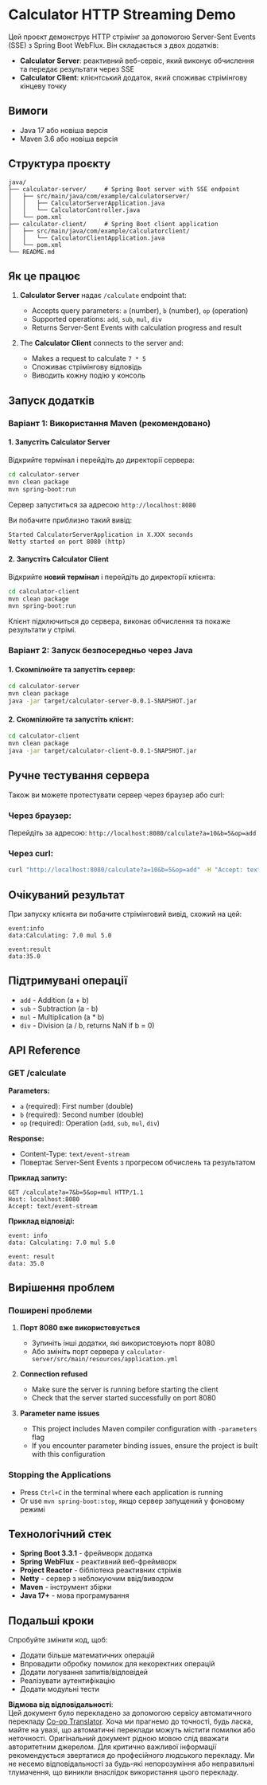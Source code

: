 <!--
CO_OP_TRANSLATOR_METADATA:
{
  "original_hash": "acd4010e430da00946a154f62847a169",
  "translation_date": "2025-06-18T09:51:05+00:00",
  "source_file": "03-GettingStarted/06-http-streaming/solution/java/README.md",
  "language_code": "uk"
}
-->
# Calculator HTTP Streaming Demo

Цей проєкт демонструє HTTP стрімінг за допомогою Server-Sent Events (SSE) з Spring Boot WebFlux. Він складається з двох додатків:

- **Calculator Server**: реактивний веб-сервіс, який виконує обчислення та передає результати через SSE
- **Calculator Client**: клієнтський додаток, який споживає стрімінгову кінцеву точку

## Вимоги

- Java 17 або новіша версія
- Maven 3.6 або новіша версія

## Структура проєкту

```
java/
├── calculator-server/     # Spring Boot server with SSE endpoint
│   ├── src/main/java/com/example/calculatorserver/
│   │   ├── CalculatorServerApplication.java
│   │   └── CalculatorController.java
│   └── pom.xml
├── calculator-client/     # Spring Boot client application
│   ├── src/main/java/com/example/calculatorclient/
│   │   └── CalculatorClientApplication.java
│   └── pom.xml
└── README.md
```

## Як це працює

1. **Calculator Server** надає `/calculate` endpoint that:
   - Accepts query parameters: `a` (number), `b` (number), `op` (operation)
   - Supported operations: `add`, `sub`, `mul`, `div`
   - Returns Server-Sent Events with calculation progress and result

2. The **Calculator Client** connects to the server and:
   - Makes a request to calculate `7 * 5`
   - Споживає стрімінгову відповідь
   - Виводить кожну подію у консоль

## Запуск додатків

### Варіант 1: Використання Maven (рекомендовано)

#### 1. Запустіть Calculator Server

Відкрийте термінал і перейдіть до директорії сервера:

```bash
cd calculator-server
mvn clean package
mvn spring-boot:run
```

Сервер запуститься за адресою `http://localhost:8080`

Ви побачите приблизно такий вивід:
```
Started CalculatorServerApplication in X.XXX seconds
Netty started on port 8080 (http)
```

#### 2. Запустіть Calculator Client

Відкрийте **новий термінал** і перейдіть до директорії клієнта:

```bash
cd calculator-client
mvn clean package
mvn spring-boot:run
```

Клієнт підключиться до сервера, виконає обчислення та покаже результати у стрімі.

### Варіант 2: Запуск безпосередньо через Java

#### 1. Скомпілюйте та запустіть сервер:

```bash
cd calculator-server
mvn clean package
java -jar target/calculator-server-0.0.1-SNAPSHOT.jar
```

#### 2. Скомпілюйте та запустіть клієнт:

```bash
cd calculator-client
mvn clean package
java -jar target/calculator-client-0.0.1-SNAPSHOT.jar
```

## Ручне тестування сервера

Також ви можете протестувати сервер через браузер або curl:

### Через браузер:
Перейдіть за адресою: `http://localhost:8080/calculate?a=10&b=5&op=add`

### Через curl:
```bash
curl "http://localhost:8080/calculate?a=10&b=5&op=add" -H "Accept: text/event-stream"
```

## Очікуваний результат

При запуску клієнта ви побачите стрімінговий вивід, схожий на цей:

```
event:info
data:Calculating: 7.0 mul 5.0

event:result
data:35.0
```

## Підтримувані операції

- `add` - Addition (a + b)
- `sub` - Subtraction (a - b)
- `mul` - Multiplication (a * b)
- `div` - Division (a / b, returns NaN if b = 0)

## API Reference

### GET /calculate

**Parameters:**
- `a` (required): First number (double)
- `b` (required): Second number (double)
- `op` (required): Operation (`add`, `sub`, `mul`, `div`)

**Response:**
- Content-Type: `text/event-stream`
- Повертає Server-Sent Events з прогресом обчислень та результатом

**Приклад запиту:**
```
GET /calculate?a=7&b=5&op=mul HTTP/1.1
Host: localhost:8080
Accept: text/event-stream
```

**Приклад відповіді:**
```
event: info
data: Calculating: 7.0 mul 5.0

event: result
data: 35.0
```

## Вирішення проблем

### Поширені проблеми

1. **Порт 8080 вже використовується**
   - Зупиніть інші додатки, які використовують порт 8080
   - Або змініть порт сервера у `calculator-server/src/main/resources/application.yml`

2. **Connection refused**
   - Make sure the server is running before starting the client
   - Check that the server started successfully on port 8080

3. **Parameter name issues**
   - This project includes Maven compiler configuration with `-parameters` flag
   - If you encounter parameter binding issues, ensure the project is built with this configuration

### Stopping the Applications

- Press `Ctrl+C` in the terminal where each application is running
- Or use `mvn spring-boot:stop`, якщо сервер запущений у фоновому режимі

## Технологічний стек

- **Spring Boot 3.3.1** - фреймворк додатка
- **Spring WebFlux** - реактивний веб-фреймворк
- **Project Reactor** - бібліотека реактивних стрімів
- **Netty** - сервер з неблокуючим ввід/виводом
- **Maven** - інструмент збірки
- **Java 17+** - мова програмування

## Подальші кроки

Спробуйте змінити код, щоб:
- Додати більше математичних операцій
- Впровадити обробку помилок для некоректних операцій
- Додати логування запитів/відповідей
- Реалізувати аутентифікацію
- Додати модульні тести

**Відмова від відповідальності**:  
Цей документ було перекладено за допомогою сервісу автоматичного перекладу [Co-op Translator](https://github.com/Azure/co-op-translator). Хоча ми прагнемо до точності, будь ласка, майте на увазі, що автоматичні переклади можуть містити помилки або неточності. Оригінальний документ рідною мовою слід вважати авторитетним джерелом. Для критично важливої інформації рекомендується звертатися до професійного людського перекладу. Ми не несемо відповідальності за будь-які непорозуміння або неправильні тлумачення, що виникли внаслідок використання цього перекладу.